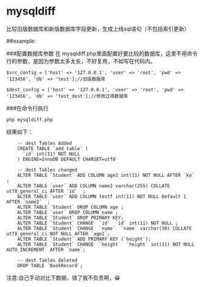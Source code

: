 # mysqldiff
比较旧版数据库和新版数据库字段更新，生成上线sql语句（不包括索引更新）

##example:

###配置数据库参数
在 mysqldiff.php里面配置好要比较的数据库，这里不用命令行的参数，是因为参数太多太长，不好复用，不如写在代码内。

    $src_config = ['host' => '127.0.0.1', 'user' => 'root', 'pwd' => '123456', 'db' => 'test'];//旧版数据库

    $dest_config = ['host' => '127.0.0.1', 'user' => 'root', 'pwd' => '123456', 'db' => 'test_dest'];//修改过得数据库

###在命令行执行 

`php mysqldiff.php`

结果如下：
      
        -- dest Tables Added 
        CREATE TABLE `add_table` (
          `id` int(11) NOT NULL
        ) ENGINE=InnoDB DEFAULT CHARSET=utf8

        -- dest Tables changed 
        ALTER TABLE `Student` ADD COLUMN age2 int(11) NOT NULL AFTER `ke`  ;
        ALTER TABLE `user` ADD COLUMN name2 varchar(255) COLLATE utf8_general_ci AFTER `id`  ;
        ALTER TABLE `user` ADD COLUMN testf int(11) NOT NULL Default 1 AFTER `name2`  ;
        ALTER TABLE `Student` DROP COLUMN age ;
        ALTER TABLE `user` DROP COLUMN name ;
        ALTER TABLE `Student` DROP PRIMARY KEY;
        ALTER TABLE `Student` CHANGE  `id`  `id` int(11) NOT NULL ;
        ALTER TABLE `Student` CHANGE  `name`  `name` varchar(30) COLLATE utf8_general_ci NOT NULL AFTER `age2`;
        ALTER TABLE `Student` ADD PRIMARY KEY (`height`);
        ALTER TABLE `Student` CHANGE  `height`  `height` int(11) NOT NULL  AUTO_INCREMENT  AFTER `name`;

        -- dest Tables deleted 
        DROP TABLE `BookRecord`;


注意:自己手动对比下数据，错了我不负责啊，😁
